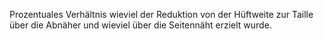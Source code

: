 Prozentuales Verhältnis wieviel der Reduktion von der Hüftweite zur Taille über die Abnäher und wieviel über die Seitennäht erzielt wurde.

